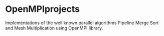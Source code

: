 # OpenMPIprojects
Implementations of the well known parallel algorithms Pipeline Merge Sort and Mesh Multiplication using OpenMPI library.
